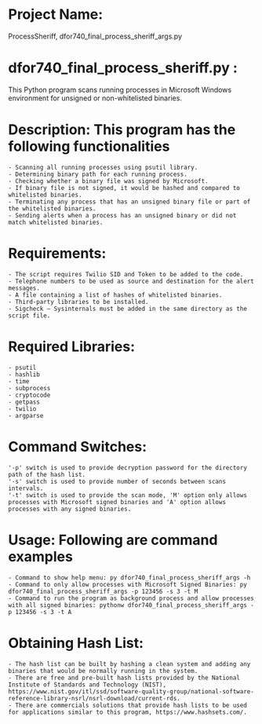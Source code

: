 # Project Name: 
ProcessSheriff, dfor740_final_process_sheriff_args.py

# dfor740_final_process_sheriff.py : 
This Python program scans running processes in Microsoft Windows environment for unsigned or non-whitelisted binaries.

# Description: This program has the following functionalities
	- Scanning all running processes using psutil library. 
	- Determining binary path for each running process.
	- Checking whether a binary file was signed by Microsoft.
	- If binary file is not signed, it would be hashed and compared to whitelisted binaries. 
	- Terminating any process that has an unsigned binary file or part of the whitelisted binaries.
	- Sending alerts when a process has an unsigned binary or did not match whitelisted binaries.

# Requirements: 
	- The script requires Twilio SID and Token to be added to the code. 
	- Telephone numbers to be used as source and destination for the alert messages. 
	- A file containing a list of hashes of whitelisted binaries. 
	- Third-party libraries to be installed. 
	- Sigcheck – Sysinternals must be added in the same directory as the script file. 
	
# Required Libraries: 
	- psutil  
	- hashlib
	- time 
	- subprocess
	- cryptocode
	- getpass
	- twilio
	- argparse
	
# Command Switches: 
	'-p' switch is used to provide decryption password for the directory path of the hash list.
	'-s' switch is used to provide number of seconds between scans intervals. 
	'-t' switch is used to provide the scan mode, 'M' option only allows processes with Microsoft signed binaries and 'A' option allows processes with any signed binaries.
	
# Usage: Following are command examples
	- Command to show help menu: py dfor740_final_process_sheriff_args -h 
	- Command to only allow processes with Microsoft Signed Binaries: py dfor740_final_process_sheriff_args -p 123456 -s 3 -t M
	- Command to run the program as background process and allow processes with all signed binaries: pythonw dfor740_final_process_sheriff_args -p 123456 -s 3 -t A

# Obtaining Hash List:
	- The hash list can be built by hashing a clean system and adding any binaries that would be normally running in the system. 
	- There are free and pre-built hash lists provided by the National Institute of Standards and Technology (NIST), https://www.nist.gov/itl/ssd/software-quality-group/national-software-reference-library-nsrl/nsrl-download/current-rds.
	- There are commercials solutions that provide hash lists to be used for applications similar to this program, https://www.hashsets.com/.
